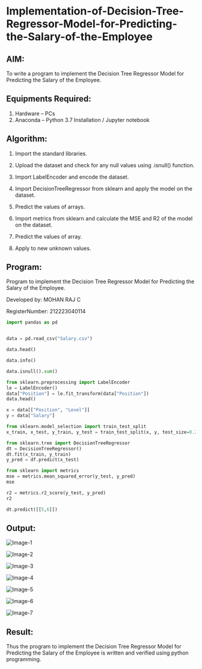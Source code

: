 # Implementation-of-Decision-Tree-Regressor-Model-for-Predicting-the-Salary-of-the-Employee

## AIM:
To write a program to implement the Decision Tree Regressor Model for Predicting the Salary of the Employee.

## Equipments Required:
1. Hardware – PCs
2. Anaconda – Python 3.7 Installation / Jupyter notebook

## Algorithm:
1. Import the standard libraries.

2. Upload the dataset and check for any null values using .isnull() function.

3. Import LabelEncoder and encode the dataset.

4. Import DecisionTreeRegressor from sklearn and apply the model on the dataset.

5. Predict the values of arrays.

6. Import metrics from sklearn and calculate the MSE and R2 of the model on the dataset.

7. Predict the values of array.

8. Apply to new unknown values.

## Program:
Program to implement the Decision Tree Regressor Model for Predicting the Salary of the Employee.

Developed by: MOHAN RAJ C

RegisterNumber: 212223040114
```python
import pandas as pd


data = pd.read_csv("Salary.csv")

data.head()

data.info()

data.isnull().sum()

from sklearn.preprocessing import LabelEncoder
le = LabelEncoder()
data["Position"] = le.fit_transform(data["Position"])
data.head()

x = data[["Position", "Level"]]
y = data["Salary"]

from sklearn.model_selection import train_test_split
x_train, x_test, y_train, y_test = train_test_split(x, y, test_size=0.2)

from sklearn.tree import DecisionTreeRegressor
dt = DecisionTreeRegressor()
dt.fit(x_train, y_train)
y_pred = df.predict(x_test)

from sklearn import metrics
mse = metrics.mean_squared_error(y_test, y_pred)
mse

r2 = metrics.r2_score(y_test, y_pred)
r2

dt.predict([[5,6]])
```

## Output:
![Image-1](https://github.com/user-attachments/assets/7a9d26dd-ae76-4835-90df-0e8579483194)

![Image-2](https://github.com/user-attachments/assets/941e1c4f-7707-41d2-92fa-c907668565f0)

![Image-3](https://github.com/user-attachments/assets/b4837a26-d0a0-4450-89ba-e021d94b794d)

![Image-4](https://github.com/user-attachments/assets/bd78dea0-8230-4ebe-a4c2-7aa47f3a4fdc)

![Image-5](https://github.com/user-attachments/assets/09228d96-1f7a-4ab6-a1eb-f097cfe3946a)

![Image-6](https://github.com/user-attachments/assets/c4364ae1-5e56-4db3-a0f8-89cf2a43fe70)

![Image-7](https://github.com/user-attachments/assets/a12adcdf-1e1a-4354-8243-f26234da9f53)



## Result:
Thus the program to implement the Decision Tree Regressor Model for Predicting the Salary of the Employee is written and verified using python programming.
